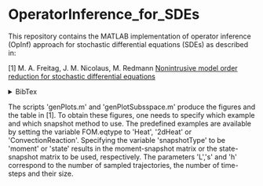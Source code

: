 # OperatorInference_for_SDEs
This repository contains the MATLAB implementation of operator inference (OpInf) approach for stochastic differential equations (SDEs) as described in:

[1] M. A. Freitag, J. M. Nicolaus, M. Redmann
 	[Nonintrusive model order reduction for stochastic differential equations](https://doi.org/10.48550/arXiv.2407.05724)<details><summary>BibTex</summary><pre>
@misc{freitag2024nonintrusivemodelorderreduction,
      title={Nonintrusive model order reduction for stochastic differential equations}, 
      author={M. A. Freitag and J. M. Nicolaus and M. Redmann},
      year={2024},
      eprint={2407.05724},
      archivePrefix={arXiv},
      primaryClass={math.NA},
      url={https://arxiv.org/abs/2407.05724}, 
}</pre></details>

The scripts 'genPlots.m' and 'genPlotSubsspace.m' produce the figures and the table in [1].
To obtain these figures, one needs to specify which example and which snapshot method to use. 
The predefined examples are available by setting the variable FOM.eqtype to 'Heat', '2dHeat' or 'ConvectionReaction'.
Specifying the variable 'snapshotType' to be 'moment' or 'state' results in the moment-snapshot matrix or the state-snapshot matrix to be used, respectively. 
The parameters 'L','s' and 'h' correspond to the number of sampled trajectories, the number of time-steps and their size. 
